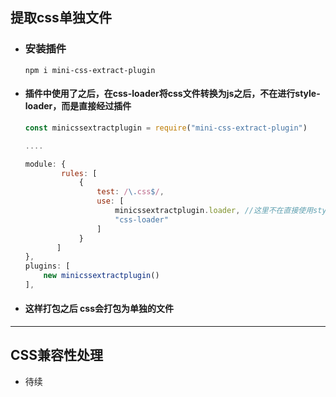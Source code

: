 ## 提取css单独文件



- ### 安装插件

  ```shell
  npm i mini-css-extract-plugin
  ```

- #### 插件中使用了之后，在css-loader将css文件转换为js之后，不在进行style-loader，而是直接经过插件

  ```js
  const minicssextractplugin = require("mini-css-extract-plugin")
  
  ....
  
  module: {
          rules: [
              {
                  test: /\.css$/,
                  use: [
                      minicssextractplugin.loader, //这里不在直接使用style-loader
                      "css-loader"
                  ]
              }
     	 ]
  },
  plugins: [
      new minicssextractplugin()
  ],
  ```

- #### 这样打包之后 css会打包为单独的文件





<hr>





## CSS兼容性处理



- 待续
